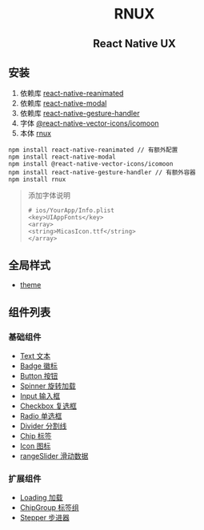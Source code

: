 <div style="text-align: center">

# RNUX

## React Native UX

</div>

## 安装
1. 依赖库 [react-native-reanimated](https://docs.swmansion.com/react-native-reanimated/docs/fundamentals/getting-started/#installation)
2. 依赖库 [react-native-modal](https://github.com/react-native-modal/react-native-modal)
3. 依赖库 [react-native-gesture-handler](https://docs.swmansion.com/react-native-gesture-handler/docs/#installation)
4. 字体 [@react-native-vector-icons/icomoon](https://github.com/oblador/react-native-vector-icons/blob/master/packages/icomoon/README.md)
5. 本体  [rnux](https://github.com/Chenjiujiu/rnux)

```
npm install react-native-reanimated // 有额外配置
npm install react-native-modal
npm install @react-native-vector-icons/icomoon
npm install react-native-gesture-handler // 有额外容器
npm install rnux
```

> 添加字体说明
> ```
> # ios/YourApp/Info.plist
> <key>UIAppFonts</key>
> <array>
> <string>MicasIcon.ttf</string>
> </array>
> ```

## 全局样式
- [theme](./readme/theme.md)

## 组件列表

### 基础组件
- [Text 文本](./readme/text.md)
- [Badge 徽标](./readme/badge.md)
- [Button 按钮](./readme/button.md)
- [Spinner 旋转加载](./readme/spinner.md)
- [Input 输入框](./readme/input.md)
- [Checkbox 复选框](./readme/checkbox.md)
- [Radio 单选框](./readme/radio.md)
- [Divider 分割线](./readme/divider.md)
- [Chip 标签](./readme/chip.md)
- [Icon 图标](./readme/icon.md)
- [rangeSlider 滑动数据](./readme/rangeSlider.md)

### 扩展组件
- [Loading 加载](./readme/loading.md)
- [ChipGroup 标签组](./readme/chipGroup.md)
- [Stepper 步进器](./readme/stepper.md)
